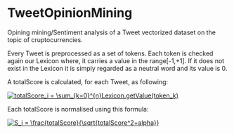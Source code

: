 # TweetOpinionMining

Opining mining/Sentiment analysis of a Tweet vectorized dataset on the topic of cruptocurrencies.

Every Tweet is preprocessed as a set of tokens.
Each token is checked again our Lexicon where, it carries a value in the range[-1,+1]. If it does not exist in the Lexicon it is simply regarded as a neutral word and its value is 0.

A totalScore is calculated, for each Tweet, as following:

<a href="https://www.codecogs.com/eqnedit.php?latex=totalScore_i&space;=&space;\sum_{k=0}^{n}Lexicon.getValue(token_k)" target="_blank"><img src="https://latex.codecogs.com/gif.latex?totalScore_i&space;=&space;\sum_{k=0}^{n}Lexicon.getValue(token_k)" title="totalScore_i = \sum_{k=0}^{n}Lexicon.getValue(token_k)" /></a>

Each totalScore is normalised using this formula:

<a href="https://www.codecogs.com/eqnedit.php?latex=S_i&space;=&space;\frac{totalScore}{\sqrt{totalScore^2&plus;alpha}}" target="_blank"><img src="https://latex.codecogs.com/gif.latex?S_i&space;=&space;\frac{totalScore}{\sqrt{totalScore^2&plus;alpha}}" title="S_i = \frac{totalScore}{\sqrt{totalScore^2+alpha}}" /></a>
